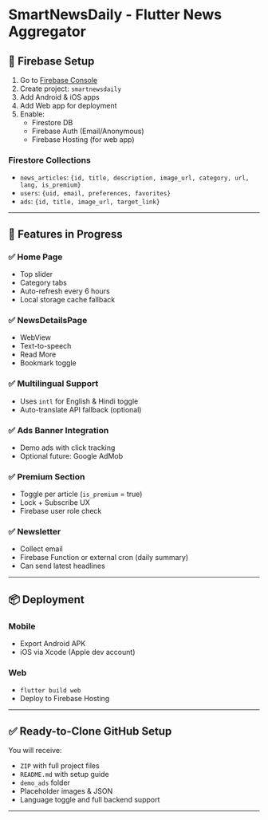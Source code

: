# SmartNewsDaily - Flutter News Aggregator

## 🔐 Firebase Setup

1. Go to [Firebase Console](https://console.firebase.google.com)
2. Create project: `smartnewsdaily`
3. Add Android & iOS apps
4. Add Web app for deployment
5. Enable:
   - Firestore DB
   - Firebase Auth (Email/Anonymous)
   - Firebase Hosting (for web app)

### Firestore Collections
- `news_articles`: `{id, title, description, image_url, category, url, lang, is_premium}`
- `users`: `{uid, email, preferences, favorites}`
- `ads`: `{id, title, image_url, target_link}`

---

## 🚀 Features in Progress

### ✅ Home Page
- Top slider
- Category tabs
- Auto-refresh every 6 hours
- Local storage cache fallback

### ✅ NewsDetailsPage
- WebView
- Text-to-speech
- Read More
- Bookmark toggle

### ✅ Multilingual Support
- Uses `intl` for English & Hindi toggle
- Auto-translate API fallback (optional)

### ✅ Ads Banner Integration
- Demo ads with click tracking
- Optional future: Google AdMob

### ✅ Premium Section
- Toggle per article (`is_premium` = true)
- Lock + Subscribe UX
- Firebase user role check

### ✅ Newsletter
- Collect email
- Firebase Function or external cron (daily summary)
- Can send latest headlines

---

## 📦 Deployment

### Mobile
- Export Android APK
- iOS via Xcode (Apple dev account)

### Web
- `flutter build web`
- Deploy to Firebase Hosting

---

## ✅ Ready-to-Clone GitHub Setup

You will receive:
- `ZIP` with full project files
- `README.md` with setup guide
- `demo_ads` folder
- Placeholder images & JSON
- Language toggle and full backend support

---

